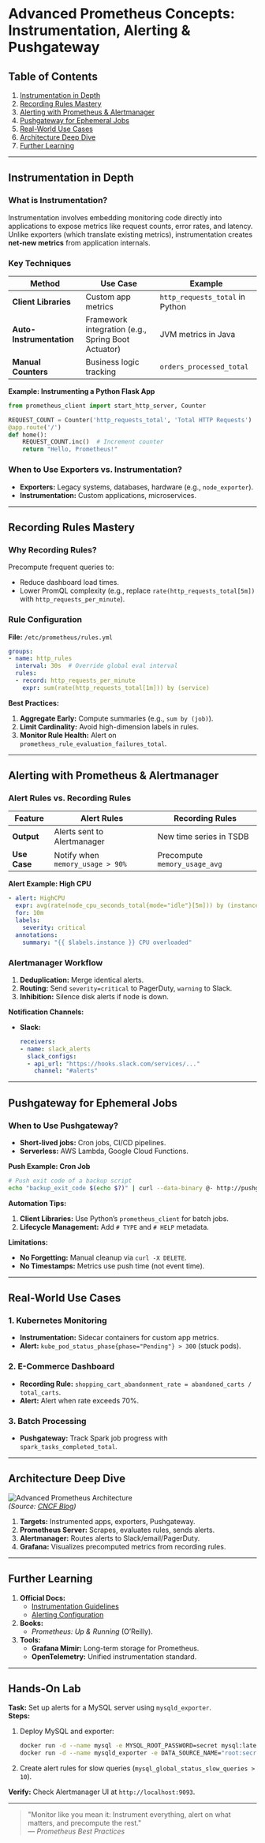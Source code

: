 # Advanced Prometheus Concepts: Instrumentation, Alerting & Pushgateway

## Table of Contents
1. [Instrumentation in Depth](#instrumentation-in-depth)
2. [Recording Rules Mastery](#recording-rules-mastery)
3. [Alerting with Prometheus & Alertmanager](#alerting-with-prometheus--alertmanager)
4. [Pushgateway for Ephemeral Jobs](#pushgateway-for-ephemeral-jobs)
5. [Real-World Use Cases](#real-world-use-cases)
6. [Architecture Deep Dive](#architecture-deep-dive)
7. [Further Learning](#further-learning)

---

## Instrumentation in Depth
### What is Instrumentation?
Instrumentation involves embedding monitoring code directly into applications to expose metrics like request counts, error rates, and latency. Unlike exporters (which translate existing metrics), instrumentation creates **net-new metrics** from application internals.

### Key Techniques
| Method                      | Use Case                          | Example                          |
|-----------------------------|-----------------------------------|----------------------------------|
| **Client Libraries**        | Custom app metrics                | `http_requests_total` in Python  |
| **Auto-Instrumentation**    | Framework integration (e.g., Spring Boot Actuator) | JVM metrics in Java |
| **Manual Counters**         | Business logic tracking           | `orders_processed_total`         |

**Example: Instrumenting a Python Flask App**
```python
from prometheus_client import start_http_server, Counter

REQUEST_COUNT = Counter('http_requests_total', 'Total HTTP Requests')
@app.route('/')
def home():
    REQUEST_COUNT.inc()  # Increment counter
    return "Hello, Prometheus!"
```

### When to Use Exporters vs. Instrumentation?
- **Exporters:** Legacy systems, databases, hardware (e.g., `node_exporter`).
- **Instrumentation:** Custom applications, microservices.

---

## Recording Rules Mastery
### Why Recording Rules?
Precompute frequent queries to:
- Reduce dashboard load times.
- Lower PromQL complexity (e.g., replace `rate(http_requests_total[5m])` with `http_requests_per_minute`).

### Rule Configuration
**File:** `/etc/prometheus/rules.yml`
```yaml
groups:
- name: http_rules
  interval: 30s  # Override global eval interval
  rules:
  - record: http_requests_per_minute
    expr: sum(rate(http_requests_total[1m])) by (service)
```

**Best Practices:**
1. **Aggregate Early:** Compute summaries (e.g., `sum by (job)`).
2. **Limit Cardinality:** Avoid high-dimension labels in rules.
3. **Monitor Rule Health:** Alert on `prometheus_rule_evaluation_failures_total`.

---

## Alerting with Prometheus & Alertmanager
### Alert Rules vs. Recording Rules
| Feature          | Alert Rules                      | Recording Rules               |
|------------------|----------------------------------|--------------------------------|
| **Output**       | Alerts sent to Alertmanager      | New time series in TSDB        |
| **Use Case**     | Notify when `memory_usage > 90%` | Precompute `memory_usage_avg`  |

**Alert Example: High CPU**
```yaml
- alert: HighCPU
  expr: avg(rate(node_cpu_seconds_total{mode="idle"}[5m])) by (instance) < 0.1
  for: 10m
  labels:
    severity: critical
  annotations:
    summary: "{{ $labels.instance }} CPU overloaded"
```

### Alertmanager Workflow
1. **Deduplication:** Merge identical alerts.
2. **Routing:** Send `severity=critical` to PagerDuty, `warning` to Slack.
3. **Inhibition:** Silence disk alerts if node is down.

**Notification Channels:**
- **Slack:**
  ```yaml
  receivers:
  - name: slack_alerts
    slack_configs:
    - api_url: "https://hooks.slack.com/services/..."
      channel: "#alerts"
  ```

---

## Pushgateway for Ephemeral Jobs
### When to Use Pushgateway?
- **Short-lived jobs:** Cron jobs, CI/CD pipelines.
- **Serverless:** AWS Lambda, Google Cloud Functions.

**Push Example: Cron Job**
```bash
# Push exit code of a backup script
echo "backup_exit_code $(echo $?)" | curl --data-binary @- http://pushgateway:9091/metrics/job/backup/instance/db01
```

**Automation Tips:**
1. **Client Libraries:** Use Python’s `prometheus_client` for batch jobs.
2. **Lifecycle Management:** Add `# TYPE` and `# HELP` metadata.

**Limitations:**
- **No Forgetting:** Manual cleanup via `curl -X DELETE`.
- **No Timestamps:** Metrics use push time (not event time).

---

## Real-World Use Cases
### 1. Kubernetes Monitoring
- **Instrumentation:** Sidecar containers for custom app metrics.
- **Alert:** `kube_pod_status_phase{phase="Pending"} > 300` (stuck pods).

### 2. E-Commerce Dashboard
- **Recording Rule:** `shopping_cart_abandonment_rate = abandoned_carts / total_carts`.
- **Alert:** Alert when rate exceeds 70%.

### 3. Batch Processing
- **Pushgateway:** Track Spark job progress with `spark_tasks_completed_total`.

---

## Architecture Deep Dive
![Advanced Prometheus Architecture](https://miro.medium.com/v2/resize:fit:1400/1*6Q1zF8xY6Q8Z-0-0Q9Q9Qw.png)  
*(Source: [CNCF Blog](https://www.cncf.io/blog/))*

1. **Targets:** Instrumented apps, exporters, Pushgateway.
2. **Prometheus Server:** Scrapes, evaluates rules, sends alerts.
3. **Alertmanager:** Routes alerts to Slack/email/PagerDuty.
4. **Grafana:** Visualizes precomputed metrics from recording rules.

---

## Further Learning
1. **Official Docs:**
   - [Instrumentation Guidelines](https://prometheus.io/docs/practices/instrumentation/)
   - [Alerting Configuration](https://prometheus.io/docs/alerting/latest/configuration/)
2. **Books:**
   - *Prometheus: Up & Running* (O’Reilly).
3. **Tools:**
   - **Grafana Mimir:** Long-term storage for Prometheus.
   - **OpenTelemetry:** Unified instrumentation standard.

---

## Hands-On Lab
**Task:** Set up alerts for a MySQL server using `mysqld_exporter`.  
**Steps:**
1. Deploy MySQL and exporter:
   ```bash
   docker run -d --name mysql -e MYSQL_ROOT_PASSWORD=secret mysql:latest
   docker run -d --name mysqld_exporter -e DATA_SOURCE_NAME="root:secret@(mysql:3306)/" prom/mysqld-exporter
   ```
2. Create alert rules for slow queries (`mysql_global_status_slow_queries > 10`).

**Verify:** Check Alertmanager UI at `http://localhost:9093`.

---

> "Monitor like you mean it: Instrument everything, alert on what matters, and precompute the rest."  
> — *Prometheus Best Practices*


